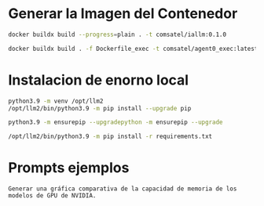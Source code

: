 
# Generar la Imagen del Contenedor

```sh
docker buildx build --progress=plain . -t comsatel/iallm:0.1.0
```

```sh
docker buildx build . -f Dockerfile_exec -t comsatel/agent0_exec:latest
```

# Instalacion de enorno local

```sh
python3.9 -m venv /opt/llm2
/opt/llm2/bin/python3.9 -m pip install --upgrade pip
```

```sh
python3.9 -m ensurepip --upgradepython -m ensurepip --upgrade
```

```sh
/opt/llm2/bin/python3.9 -m pip install -r requirements.txt
```

# Prompts ejemplos

```text
Generar una gráfica comparativa de la capacidad de memoria de los modelos de GPU de NVIDIA.
```

